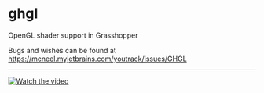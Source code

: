 # ghgl
OpenGL shader support in Grasshopper

Bugs and wishes can be found at
https://mcneel.myjetbrains.com/youtrack/issues/GHGL

-----

[![Watch the video](https://i.vimeocdn.com/video/682931406_640.webp)](https://vimeo.com/255506371)
